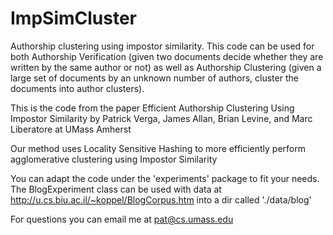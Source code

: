 ImpSimCluster
=============

Authorship clustering using impostor similarity. This code can be used for both Authorship Verification (given two documents decide whether they are written by the same author or not) as well as Authorship Clustering (given a large set of documents by an unknown number of authors, cluster the documents into author clusters).

This is the code from the paper 
Efficient Authorship Clustering Using Impostor Similarity 
by Patrick Verga, James Allan, Brian Levine, and Marc Liberatore at UMass Amherst

Our method uses Locality Sensitive Hashing to more efficiently perform agglomerative clustering using Impostor Similarity

You can adapt the code under the 'experiments' package to fit your needs. The BlogExperiment class can be used with data at
http://u.cs.biu.ac.il/~koppel/BlogCorpus.htm into a dir called './data/blog'

For questions you can email me at pat@cs.umass.edu

